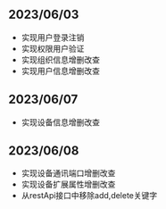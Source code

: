 
## 2023/06/03
- 实现用户登录注销
- 实现权限用户验证
- 实现组织信息增删改查
- 实现用户信息增删改查

## 2023/06/07
- 实现设备信息增删改查

## 2023/06/08
- 实现设备通讯端口增删改查
- 实现设备扩展属性增删改查
- 从restApi接口中移除add,delete关键字
